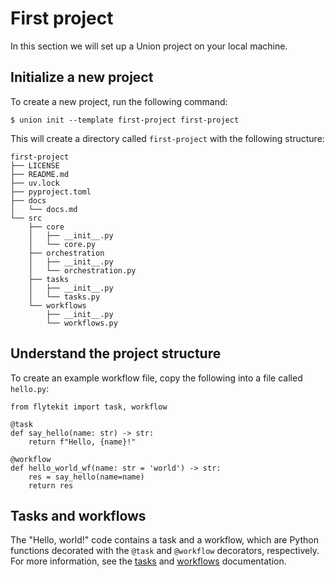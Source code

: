 # First project

In this section we will set up a Union project on your local machine.

## Initialize a new project

To create a new project, run the following command:

```{code-block} shell
$ union init --template first-project first-project
```

This will create a directory called `first-project` with the following structure:

```{code-block} shell
first-project
├── LICENSE
├── README.md
├── uv.lock
├── pyproject.toml
├── docs
│   └── docs.md
└── src
    ├── core
    │   ├── __init__.py
    │   └── core.py
    ├── orchestration
    │   ├── __init__.py
    │   └── orchestration.py
    ├── tasks
    │   ├── __init__.py
    │   └── tasks.py
    └── workflows
        ├── __init__.py
        └── workflows.py
```

## Understand the project structure


To create an example workflow file, copy the following into a file called `hello.py`:

```{code-block} python
from flytekit import task, workflow

@task
def say_hello(name: str) -> str:
    return f"Hello, {name}!"

@workflow
def hello_world_wf(name: str = 'world') -> str:
    res = say_hello(name=name)
    return res
```

## Tasks and workflows

The "Hello, world!" code contains a task and a workflow, which are Python functions decorated with the `@task` and `@workflow` decorators, respectively.
For more information, see the [tasks](./user-guide/core-concepts/tasks/index.md) and [workflows](./user-guide/core-concepts/workflows/index.md) documentation.
